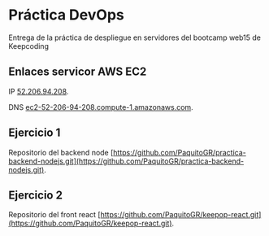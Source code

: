 # Práctica DevOps
Entrega de la práctica de despliegue en servidores del bootcamp web15 de Keepcoding

## Enlaces servicor AWS EC2
IP [52.206.94.208](http://52.206.94.208).

DNS [ec2-52-206-94-208.compute-1.amazonaws.com](http://ec2-52-206-94-208.compute-1.amazonaws.com).

## Ejercicio 1

Repositorio del backend node [https://github.com/PaquitoGR/practica-backend-nodejs.git](https://github.com/PaquitoGR/practica-backend-nodejs.git).

## Ejercicio 2

Repositorio del front react [https://github.com/PaquitoGR/keepop-react.git](https://github.com/PaquitoGR/keepop-react.git).

